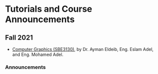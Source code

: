 # Tutorials and Course Announcements

## Fall 2021
* [Computer Graphics \(SBE3130\)](https://sbme-tutorials.github.io/CG-Notes/Fall2021/CG.html), by Dr. Ayman Eldeib, Eng. Eslam Adel, and Eng. Mohamed Adel.

 

### Announcements
